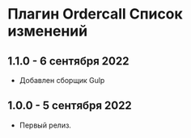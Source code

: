 Плагин Ordercall Список изменений
=================================
1.1.0 - 6 сентября 2022
---------------------
- Добавлен сборщик Gulp

1.0.0 - 5 сентября 2022
---------------------
- Первый релиз.